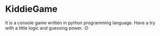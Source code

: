 # KiddieGame
It is a console game written in python programming language.
Have a try with a little logic and guessing power. :D
